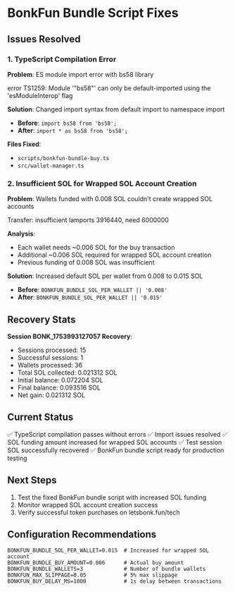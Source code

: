 # BonkFun Bundle Script Fixes

## Issues Resolved

### 1. TypeScript Compilation Error

**Problem**: ES module import error with bs58 library

error TS1259: Module '"bs58"' can only be default-imported using the 'esModuleInterop' flag

**Solution**: Changed import syntax from default import to namespace import

- **Before**: `import bs58 from 'bs58';`
- **After**: `import * as bs58 from 'bs58';`

**Files Fixed**:

- `scripts/bonkfun-bundle-buy.ts`
- `src/wallet-manager.ts`

### 2. Insufficient SOL for Wrapped SOL Account Creation

**Problem**: Wallets funded with 0.008 SOL couldn't create wrapped SOL accounts

Transfer: insufficient lamports 3916440, need 6000000

**Analysis**:

- Each wallet needs ~0.006 SOL for the buy transaction
- Additional ~0.006 SOL required for wrapped SOL account creation
- Previous funding of 0.008 SOL was insufficient

**Solution**: Increased default SOL per wallet from 0.008 to 0.015 SOL

- **Before**: `BONKFUN_BUNDLE_SOL_PER_WALLET || '0.008'`
- **After**: `BONKFUN_BUNDLE_SOL_PER_WALLET || '0.015'`

## Recovery Stats

**Session BONK_1753993127057 Recovery**:

- Sessions processed: 15
- Successful sessions: 1  
- Wallets processed: 36
- Total SOL collected: 0.021312 SOL
- Initial balance: 0.072204 SOL
- Final balance: 0.093516 SOL
- Net gain: 0.021312 SOL

## Current Status

✅ TypeScript compilation passes without errors
✅ Import issues resolved
✅ SOL funding amount increased for wrapped SOL accounts
✅ Test session SOL successfully recovered
✅ BonkFun bundle script ready for production testing

## Next Steps

1. Test the fixed BonkFun bundle script with increased SOL funding
2. Monitor wrapped SOL account creation success
3. Verify successful token purchases on letsbonk.fun/tech

## Configuration Recommendations

```env
BONKFUN_BUNDLE_SOL_PER_WALLET=0.015  # Increased for wrapped SOL account
BONKFUN_BUNDLE_BUY_AMOUNT=0.006      # Actual buy amount
BONKFUN_BUNDLE_WALLETS=3             # Number of bundle wallets
BONKFUN_MAX_SLIPPAGE=0.05            # 5% max slippage
BONKFUN_BUY_DELAY_MS=1000            # 1s delay between transactions
```
